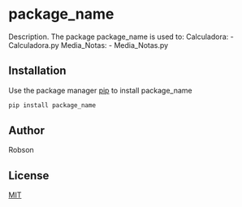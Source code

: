 # package_name

Description. 
The package package_name is used to:
	Calculadora:
		- Calculadora.py
	Media_Notas:
		- Media_Notas.py

## Installation

Use the package manager [pip](https://pip.pypa.io/en/stable/) to install package_name

```bash
pip install package_name
```



## Author
Robson

## License
[MIT](https://choosealicense.com/licenses/mit/)